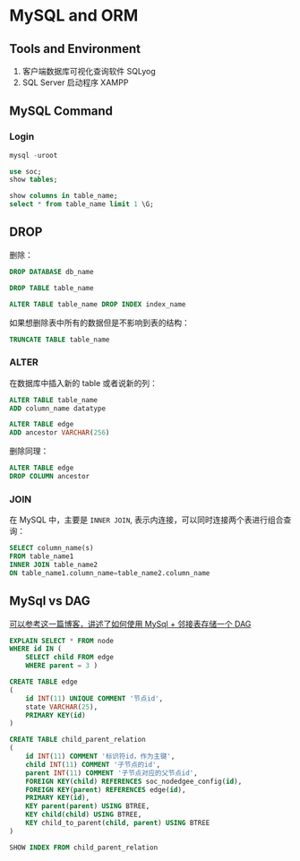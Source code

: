 # MySQL and ORM

## Tools and Environment

1. 客户端数据库可视化查询软件 SQLyog
2. SQL Server 启动程序 XAMPP

## MySQL Command

### Login

```sql
mysql -uroot

use soc;
show tables;

show columns in table_name;
select * from table_name limit 1 \G;
```

## DROP

删除：

```sql
DROP DATABASE db_name

DROP TABLE table_name

ALTER TABLE table_name DROP INDEX index_name
```

如果想删除表中所有的数据但是不影响到表的结构：

```sql
TRUNCATE TABLE table_name
```

### ALTER

在数据库中插入新的 table 或者说新的列：

```sql
ALTER TABLE table_name
ADD column_name datatype

ALTER TABLE edge
ADD ancestor VARCHAR(256)
```

删除同理：

```sql
ALTER TABLE edge 
DROP COLUMN ancestor
```

### JOIN

在 MySQL 中，主要是 `INNER JOIN`, 表示内连接，可以同时连接两个表进行组合查询：

```sql
SELECT column_name(s)
FROM table_name1
INNER JOIN table_name2 
ON table_name1.column_name=table_name2.column_name
```

## MySql vs DAG

[可以参考这一篇博客，讲述了如何使用 MySql + 邻接表存储一个 DAG](https://www.codeproject.com/Articles/22824/A-Model-to-Represent-Directed-Acyclic-Graphs-DAG-o)

```sql
EXPLAIN SELECT * FROM node
WHERE id IN (
	SELECT child FROM edge
	WHERE parent = 3 )

CREATE TABLE edge
(
    id INT(11) UNIQUE COMMENT '节点id',
    state VARCHAR(25),
    PRIMARY KEY(id)
)

CREATE TABLE child_parent_relation 
(
	id INT(11) COMMENT '标识符id，作为主键',
	child INT(11) COMMENT '子节点的id',
	parent INT(11) COMMENT '子节点对应的父节点id',
	FOREIGN KEY(child) REFERENCES soc_nodedgee_config(id),
	FOREIGN KEY(parent) REFERENCES edge(id),
	PRIMARY KEY(id),
	KEY parent(parent) USING BTREE,
	KEY child(child) USING BTREE,
	KEY child_to_parent(child, parent) USING BTREE
)

SHOW INDEX FROM child_parent_relation
```